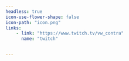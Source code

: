 ```yaml
---
headless: true
icon-use-flower-shape: false
icon-path: "icon.png"
links:
    - link: "https://www.twitch.tv/vw_contra"
      name: "twitch"


---
```

